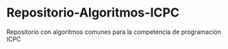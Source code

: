 Repositorio-Algoritmos-ICPC
===========================

Repositorio con algoritmos comunes para la competencia de programación ICPC
